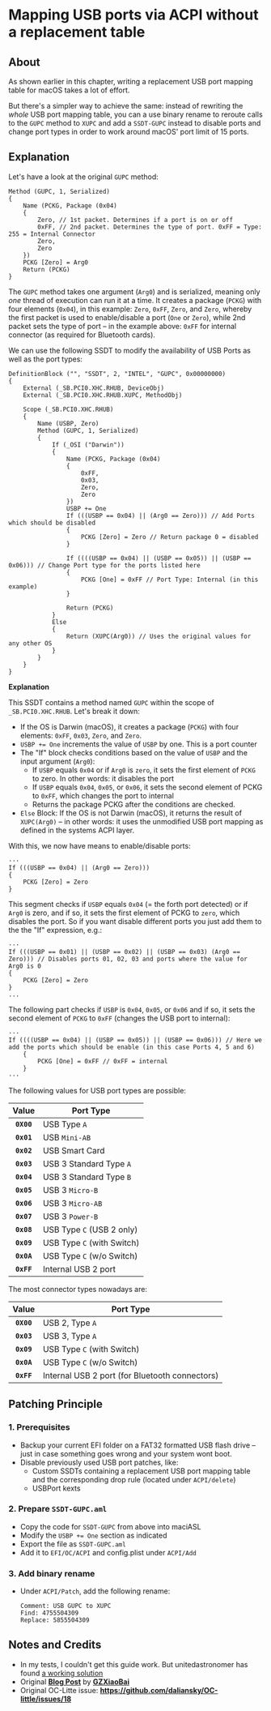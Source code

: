 # Mapping USB ports via ACPI without a replacement table

## About
As shown earlier in this chapter, writing a replacement USB port mapping table for macOS takes a lot of effort. 

But there's a simpler way to achieve the same: instead of rewriting the *whole* USB port mapping table, you can a use binary rename to reroute calls to the `GUPC` method to `XUPC` and add a `SSDT-GUPC` instead to disable ports and change port types in order to work around macOS' port limit of 15 ports.

## Explanation

Let's have a look at the original `GUPC` method:

```asl
Method (GUPC, 1, Serialized)
{
    Name (PCKG, Package (0x04)
    {
        Zero, // 1st packet. Determines if a port is on or off
        0xFF, // 2nd packet. Determines the type of port. 0xFF = Type: 255 = Internal Connector
        Zero, 
        Zero
    })
    PCKG [Zero] = Arg0
    Return (PCKG)
}
```

The `GUPC` method takes one argument (`Arg0`) and is serialized, meaning only *one* thread of execution can run it at a time. It creates a package (`PCKG`) with four elements (`0x04`), in this example: `Zero`, `0xFF`, `Zero`, and `Zero`, whereby the first packet is used to enable/disable a port (`One` or `Zero`), while 2nd packet sets the type of port – in the example above: `0xFF` for internal connector (as required for Bluetooth cards).

We can use the following SSDT to modify the availability of USB Ports as well as the port types:

```asl
DefinitionBlock ("", "SSDT", 2, "INTEL", "GUPC", 0x00000000)
{
    External (_SB.PCI0.XHC.RHUB, DeviceObj)
    External (_SB.PCI0.XHC.RHUB.XUPC, MethodObj)
    
    Scope (_SB.PCI0.XHC.RHUB)
    {
        Name (USBP, Zero)
        Method (GUPC, 1, Serialized)
        {
            If (_OSI ("Darwin"))
            {
                Name (PCKG, Package (0x04)
                {
                    0xFF, 
                    0x03, 
                    Zero, 
                    Zero
                })
                USBP += One
                If (((USBP == 0x04) || (Arg0 == Zero))) // Add Ports which should be disabled
                {
                    PCKG [Zero] = Zero // Return package 0 = disabled
                }

                If ((((USBP == 0x04) || (USBP == 0x05)) || (USBP == 0x06))) // Change Port type for the ports listed here
                {
                    PCKG [One] = 0xFF // Port Type: Internal (in this example) 
                }

                Return (PCKG) 
            }
            Else
            {
                Return (XUPC(Arg0)) // Uses the original values for any other OS
            }
        }
    }
}
```

**Explanation**

This SSDT contains a method named `GUPC` within the scope of `_SB.PCI0.XHC.RHUB`. Let's break it down:

- If the OS is Darwin (macOS), it creates a package (`PCKG`) with four elements: `0xFF`, `0x03`, `Zero`, and `Zero`.
- `USBP += One` increments the value of `USBP` by one. This is a port counter
- The "If" block checks conditions based on the value of `USBP` and the input argument (`Arg0`):
	- If `USBP` equals `0x04` or if `Arg0` is `zero`, it sets the first element of `PCKG` to zero. In other words: it disables the port
	- If `USBP` equals `0x04`, `0x05`, or `0x06`, it sets the second element of PCKG to `0xFF`, which changes the port to internal
   - Returns the package PCKG after the conditions are checked.
- `Else` Block: If the OS is not Darwin (macOS), it returns the result of `XUPC(Arg0)` – in other words: it uses the unmodified USB port mapping as defined in the systems ACPI layer.

With this, we now have means to enable/disable ports:

```asl
···               
If (((USBP == 0x04) || (Arg0 == Zero)))
{
	PCKG [Zero] = Zero
}
```
This segment checks if `USBP` equals `0x04` (= the forth port detected) or if `Arg0` is zero, and if so, it sets the first element of PCKG to `zero`, which disables the port. So if you want disable different ports you just add them to the the "If" expression, e.g.:

```asl
···               
If (((USBP == 0x01) || (USBP == 0x02) || (USBP == 0x03) (Arg0 == Zero))) // Disables ports 01, 02, 03 and ports where the value for Arg0 is 0
{
	PCKG [Zero] = Zero
}
...
```

The following part checks if `USBP` is `0x04`, `0x05`, or `0x06` and if so, it sets the second element of `PCKG` to `0xFF` (changes the USB port to internal):

```asl
··· 
If ((((USBP == 0x04) || (USBP == 0x05)) || (USBP == 0x06))) // Here we add the ports which should be enable (in this case Ports 4, 5 and 6)
	{
		PCKG [One] = 0xFF // 0xFF = internal
	}
···
```
The following values for USB port types are possible:

| Value  | Port Type |       
| :----: | ----------|
|**`0X00`**| USB Type `A` |
|**`0x01`**| USB `Mini-AB` |
|**`0x02`**| USB Smart Card |
|**`0x03`**| USB 3 Standard Type `A` |
|**`0x04`**| USB 3 Standard Type `B` |
|**`0x05`**| USB 3 `Micro-B` |
|**`0x06`**| USB 3 `Micro-AB` |
|**`0x07`**| USB 3 `Power-B` |
|**`0x08`**| USB Type `C` (USB 2 only) |
|**`0x09`**| USB Type `C` (with Switch) | 
|**`0x0A`**| USB Type `C` (w/o Switch) | 
|**`0xFF`**| Internal USB 2 port|

The most connector types nowadays are:

| Value  | Port Type |       
| :----: | ----------|
|**`0X00`**| USB 2, Type `A` |
|**`0x03`**| USB 3, Type `A` |
|**`0x09`**| USB Type `C` (with Switch) | 
|**`0x0A`**| USB Type `C` (w/o Switch) | 
|**`0xFF`**| Internal USB 2 port (for Bluetooth connectors)|

## Patching Principle

### 1. Prerequisites
- Backup your current EFI folder on a FAT32 formatted USB flash drive – just in case something goes wrong and your system wont boot.
- Disable previously used USB port patches, like:
	- Custom SSDTs containing a replacement USB port mapping table and the corresponding drop rule (located under `ACPI/delete`)
	- USBPort kexts

### 2. Prepare `SSDT-GUPC.aml`
- Copy the code for `SSDT-GUPC` from above into maciASL
- Modify the `USBP += One` section as indicated
- Export the file as `SSDT-GUPC.aml`
- Add it to `EFI/OC/ACPI` and config.plist under `ACPI/Add`

### 3. Add binary rename
-  Under `ACPI/Patch`, add the following rename:
	
	```
	Comment: USB GUPC to XUPC
	Find: 4755504309
	Replace: 5855504309
	```

## Notes and Credits
- In my tests, I couldn't get this guide work. But unitedastronomer has found [a working solution](https://github.com/unitedastronomer/miscellaneous-hackintosh-guides/tree/main/SSDT_USB_Mapping)
- Original [**Blog Post**](https://blog-gzxiaobai-cn.translate.goog/post/利用GUPC以热补丁定制USB端口?_x_tr_sl=auto&_x_tr_tl=en&_x_tr_hl=de&_x_tr_pto=wapp) by [**GZXiaoBai**](https://github.com/GZXiaoBai)
- Original OC-Litte issue: **https://github.com/daliansky/OC-little/issues/18**
